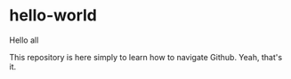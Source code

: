 # hello-world

Hello all

This repository is here simply to learn how to navigate Github.
Yeah, that's it. 
